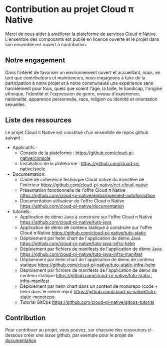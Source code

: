 # Contribution au projet Cloud π Native

Merci de nous aider à améliorer la plateforme de services Cloud π Native. L'ensemble des composants est publié en licence ouverte et le projet dans son ensemble est ouvert à contribution.

## Notre engagement

Dans l'intérêt de favoriser un environnement ouvert et accueillant, nous, en tant que contributeurs et mainteneurs, nous engageons à faire de la participation à notre projet et à notre communauté une expérience sans harcèlement pour tous, quels que soient l'âge, la taille, le handicap, l'origine ethnique, l'identité et l'expression de genre, niveau d'expérience, nationalité, apparence personnelle, race, religion ou identité et orientation sexuelles.


## Liste des ressources

Le projet Cloud π Native est constitué d'un ensemble de repos github suivant :

  - Applicatifs :
    - Console de la plateforme : <https://github.com/cloud-pi-native/console>
    - Installation de la plateforme : <https://github.com/cloud-pi-native/socle>
  - Documentation:
    - Cadre de cohérence technique Cloud native du ministère de l'intérieur <https://github.com/cloud-pi-native/cct-cloud-native>
    - Présentation fonctionnelle de l'offre Cloud π Native <https://github.com/cloud-pi-native/embarquement-autoformation>
    - Documentation utilisateur de l'offre Cloud π Native <https://github.com/cloud-pi-native/documentation>
  - tutoriels:
    - Application de démo Java à construire sur l'offre Cloud π Native <https://github.com/cloud-pi-native/tuto-java>
    - Application de démo de contenu statique à construire sur l'offre Cloud π Native <https://github.com/cloud-pi-native/tuto-static>
    - Déploiement par helm chart de l'application de démo Java <https://github.com/cloud-pi-native/tuto-java-infra-helm>
    - Déploiement par fichiers de manifests de l'application de démo Java <https://github.com/cloud-pi-native/tuto-java-infra-manifest>
    - Déploiement par helm chart de l'application de démo de contenu statique <https://github.com/cloud-pi-native/tuto-static-infra-helm>
    - Déploiement par fichiers de manifests de l'application de démo de contenu statique <https://github.com/cloud-pi-native/tuto-static-infra-manifest>
    - Déploiement par helm chart dans un context de monorepo (code + helm dans le même repo) <https://github.com/cloud-pi-native/tuto-static-monorepo>
    - Tutorial GitOps <https://github.com/cloud-pi-native/gitops-tutorial>


## Contribution

Pour contribuer au projet, vous pouvez, sur chacune des ressources ci-dessous créer une *issue* github, par exemple pour le projet de [documentation](https://github.com/cloud-pi-native/documentation/issues)